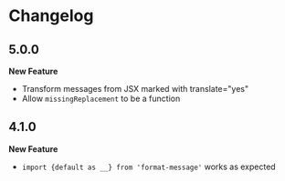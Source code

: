 # Changelog

## 5.0.0

**New Feature**
  * Transform messages from JSX marked with translate="yes"
  * Allow `missingReplacement` to be a function

## 4.1.0

**New Feature**
  * `import {default as __} from 'format-message'` works as expected

